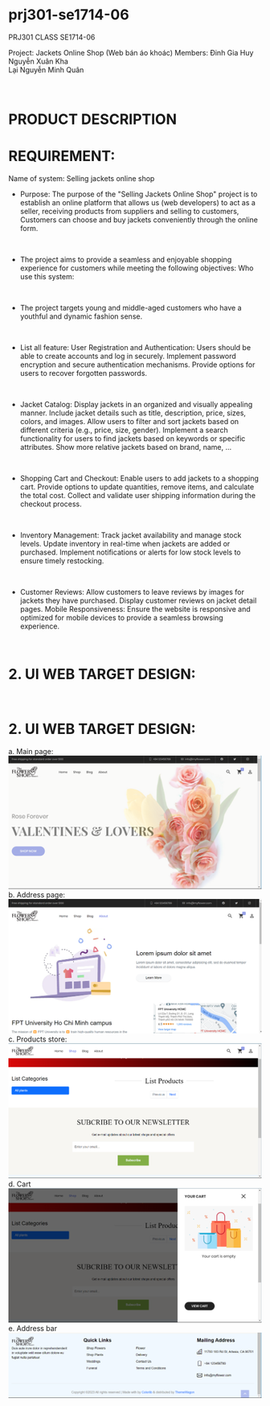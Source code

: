 # prj301-se1714-06

PRJ301 CLASS SE1714-06

Project: Jackets Online Shop (Web bán áo khoác)
Members: 	Đinh Gia Huy <br>
		Nguyễn Xuân Kha <br>
		Lại Nguyễn Minh Quân <br>
		<br></br>

# PRODUCT DESCRIPTION

# REQUIREMENT:
Name of system:
Selling jackets online shop

* Purpose: 
The purpose of the "Selling Jackets Online Shop" project is to establish an online platform that allows us (web developers) to act as a seller, receiving products from suppliers and selling to customers, Customers can choose and buy jackets conveniently through the online form. 
<br>

* The project aims to provide a seamless and enjoyable shopping experience for customers while meeting the following objectives:
Who use this system: 
<br>

*  The project targets young and middle-aged customers who have a youthful and dynamic fashion sense.
<br>

* List all feature:
User Registration and Authentication:
Users should be able to create accounts and log in securely.
Implement password encryption and secure authentication mechanisms.
Provide options for users to recover forgotten passwords.
<br>

* Jacket Catalog:
Display jackets in an organized and visually appealing manner.
Include jacket details such as title, description, price, sizes, colors, and images.
Allow users to filter and sort jackets based on different criteria (e.g., price, size, gender).
Implement a search functionality for users to find jackets based on keywords or specific attributes.
Show more relative jackets based on brand, name, …
<br>

* Shopping Cart and Checkout:
Enable users to add jackets to a shopping cart.
Provide options to update quantities, remove items, and calculate the total cost.
Collect and validate user shipping information during the checkout process.
<br>

* Inventory Management:
Track jacket availability and manage stock levels.
Update inventory in real-time when jackets are added or purchased.
Implement notifications or alerts for low stock levels to ensure timely restocking.
<br>

* Customer Reviews:
Allow customers to leave reviews by images for jackets they have purchased.
Display customer reviews on jacket detail pages.
Mobile Responsiveness:
Ensure the website is responsive and optimized for mobile devices to provide a seamless browsing experience.
<br>

# 2. UI WEB TARGET DESIGN:
<br>


# **2. UI WEB TARGET DESIGN:**<br>
a.	 Main page:<br>
<img src="./windowDes/mainpage.png">
b.   Address page:<br>
<img src="./windowDes/adressSpace.png">
c.   Products store:<br>
<img src="./windowDes/productStore.png">
d.   Cart<br>
<img src="./windowDes/cart.png">
e.   Address bar<br>
<img src="./windowDes/footer.png">
